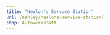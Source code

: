 ```yaml
---
title: "Nealon's Service Station"
url: /ashley/nealons-service-station/
shop: Autowerkstatt
---
```

